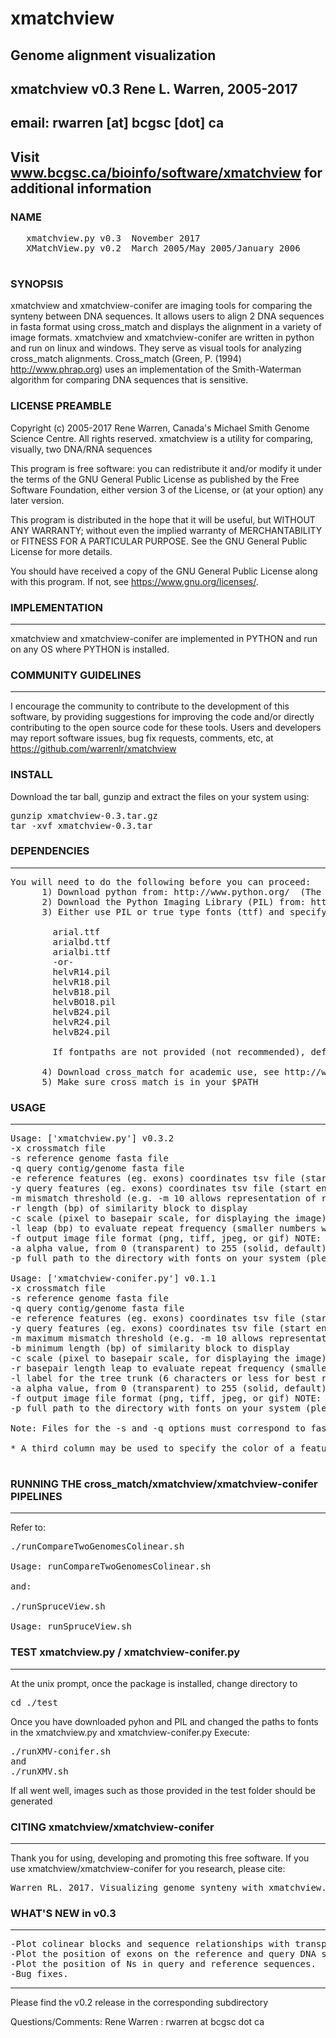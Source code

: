 # xmatchview
## Genome alignment visualization
## xmatchview v0.3 Rene L. Warren, 2005-2017
## email: rwarren [at] bcgsc [dot] ca
## Visit www.bcgsc.ca/bioinfo/software/xmatchview for additional information

### NAME
   <pre>
   xmatchview.py v0.3  November 2017
   XMatchView.py v0.2  March 2005/May 2005/January 2006
   </pre>

### SYNOPSIS
   xmatchview and xmatchview-conifer are imaging tools for comparing the synteny between DNA sequences. It allows users to align 2 DNA sequences in fasta format using cross_match and displays the alignment in a variety of image formats.
   xmatchview and xmatchview-conifer are written in python and run on linux and windows. They serve as visual tools for analyzing cross_match alignments. Cross_match (Green, P. (1994) http://www.phrap.org) uses an implementation of the Smith-Waterman algorithm for comparing DNA sequences that is sensitive.

### LICENSE PREAMBLE
   Copyright (c) 2005-2017 Rene Warren, Canada's Michael Smith Genome Science Centre.  All rights reserved.
   xmatchview is a utility for comparing, visually, two DNA/RNA sequences

   This program is free software: you can redistribute it and/or modify
   it under the terms of the GNU General Public License as published by
   the Free Software Foundation, either version 3 of the License, or
   (at your option) any later version.

   This program is distributed in the hope that it will be useful,
   but WITHOUT ANY WARRANTY; without even the implied warranty of
   MERCHANTABILITY or FITNESS FOR A PARTICULAR PURPOSE.  See the
   GNU General Public License for more details.

   You should have received a copy of the GNU General Public License
   along with this program.  If not, see <https://www.gnu.org/licenses/>.

### IMPLEMENTATION
-------------

xmatchview and xmatchview-conifer are implemented in PYTHON and run on any OS where PYTHON is installed.


### COMMUNITY GUIDELINES
-------------

I encourage the community to contribute to the development of this software, by providing suggestions for improving the code and/or directly contributing to the open source code for these tools. Users and developers may report software issues, bug fix requests, comments, etc, at <https://github.com/warrenlr/xmatchview>


### INSTALL

Download the tar ball, gunzip and extract the files on your system using:

<pre>
gunzip xmatchview-0.3.tar.gz 
tar -xvf xmatchview-0.3.tar
</pre>

### DEPENDENCIES
-------------

<pre>
You will need to do the following before you can proceed:
      1) Download python from: http://www.python.org/  (The code was developed and tested on python2.3 or 2.4 but may work with newer versions of python (not tested))
      2) Download the Python Imaging Library (PIL) from: http://www.pythonware.com/products/pil/
      3) Either use PIL or true type fonts (ttf) and specify the full path to the font directory in xmatchview.py and xmatchview-conifer.py with the -p option. The fonts used by xmatchview and xmatchview-conifer include:

        arial.ttf
        arialbd.ttf
        arialbi.ttf
        -or-
        helvR14.pil
        helvR18.pil
        helvB18.pil
        helvBO18.pil
        helvB24.pil
        helvR24.pil
        helvB24.pil

        If fontpaths are not provided (not recommended), default fonts will be used to preserve code functionality. However, these systems fonts are very small and of limited utility. To download the above fonts, simply search the internet for "arial.ttf", "arialbd.ttf" and "arialbi.ttf". For convenience, they are included in the "fonts.tar" file in this directory. The "helv*.pil" fonts are distributed with PIL.

      4) Download cross_match for academic use, see http://www.phrap.org and http://www.phrap.org/consed/consed.html#howToGet
      5) Make sure cross_match is in your $PATH
</pre>

### USAGE 
---------------
<pre>
Usage: ['xmatchview.py'] v0.3.2
-x crossmatch file
-s reference genome fasta file
-q query contig/genome fasta file
-e reference features (eg. exons) coordinates tsv file (start end) - optional
-y query features (eg. exons) coordinates tsv file (start end) - optional
-m mismatch threshold (e.g. -m 10 allows representation of repeats having up to 10% mismatch
-r length (bp) of similarity block to display
-c scale (pixel to basepair scale, for displaying the image)
-l leap (bp) to evaluate repeat frequency (smaller numbers will increase the resolution, but will affect drastically the run time.  recommended -l=50)
-f output image file format (png, tiff, jpeg, or gif) NOTE: the png and tiff are better.
-a alpha value, from 0 (transparent) to 255 (solid, default)
-p full path to the directory with fonts on your system (please refer to the documentation for fonts used)

Usage: ['xmatchview-conifer.py'] v0.1.1
-x crossmatch file
-s reference genome fasta file
-q query contig/genome fasta file
-e reference features (eg. exons) coordinates tsv file (start end) - optional
-y query features (eg. exons) coordinates tsv file (start end) - optional
-m maximum mismatch threshold (e.g. -m 10 allows representation of repeats having up to 10% mismatch
-b minimum length (bp) of similarity block to display
-c scale (pixel to basepair scale, for displaying the image)
-r basepair length leap to evaluate repeat frequency (smaller numbers will increase the resolution, but will affect drastically the run time.  recommended -r=50)
-l label for the tree trunk (6 characters or less for best result)
-a alpha value, from 0 (transparent) to 255 (solid, default)
-f output image file format (png, tiff, jpeg, or gif) NOTE: the png and tiff are better.
-p full path to the directory with fonts on your system (please refer to the documentation for fonts used)

Note: Files for the -s and -q options must correspond to fasta files used to run cross_match

* A third column may be used to specify the color of a feature (default feature color is yellow or black, for xmatchview and xmatchview-conifer, respectively). Users may specify any of these color names: yellow, blue, cyan, green, lime, red, sarin, forest, dirtyred, dirtyyellow, grey, lightgrey, orange, beige, black, white.

</pre>

### RUNNING THE cross_match/xmatchview/xmatchview-conifer PIPELINES
------------- 
Refer to:
<pre>
./runCompareTwoGenomesColinear.sh 

Usage: runCompareTwoGenomesColinear.sh <QUERY FASTA> <REFERENCE FASTA> <ALPHA TRANSPARENCY 0-255> <MISMATCH THRESHOLD> <SCALE> <QUERYfeatures.tsv> <REFERENCEfeatures.tsv> <PATH TO FONTS>

and:

./runSpruceView.sh 

Usage: runSpruceView.sh <QUERY FASTA> <REFERENCE FASTA> <LABEL> <ALPHA TRANSPARENCY 0-255> <MISMATCH THRESHOLD> <QUERYfeatures.tsv> <REFERENCEfeatures.tsv> <PATH TO FONTS>
</pre>

### TEST xmatchview.py / xmatchview-conifer.py
-------------

At the unix prompt, once the package is installed, change directory to 
<pre>
cd ./test
</pre>
Once you have downloaded pyhon and PIL and changed the paths to fonts in the xmatchview.py and xmatchview-conifer.py
Execute:
<pre>
./runXMV-conifer.sh 
and
./runXMV.sh
</pre>
If all went well, images such as those provided in the test folder should be generated


### CITING xmatchview/xmatchview-conifer
-------------

Thank you for using, developing and promoting this free software.
If you use xmatchview/xmatchview-conifer for you research, please cite:

<pre>
Warren RL. 2017. Visualizing genome synteny with xmatchview. bioRxiv 238220; doi: https://doi.org/10.1101/238220
</pre>


### WHAT'S NEW in v0.3
------------------
<pre>
-Plot colinear blocks and sequence relationships with transparent color (alpha, supplied with -a).
-Plot the position of exons on the reference and query DNA segments (-e and -y arguments, optional).
-Plot the position of Ns in query and reference sequences.
-Bug fixes.
</pre>
---
Please find the v0.2 release in the corresponding subdirectory

Questions/Comments: Rene Warren : rwarren at bcgsc dot ca
